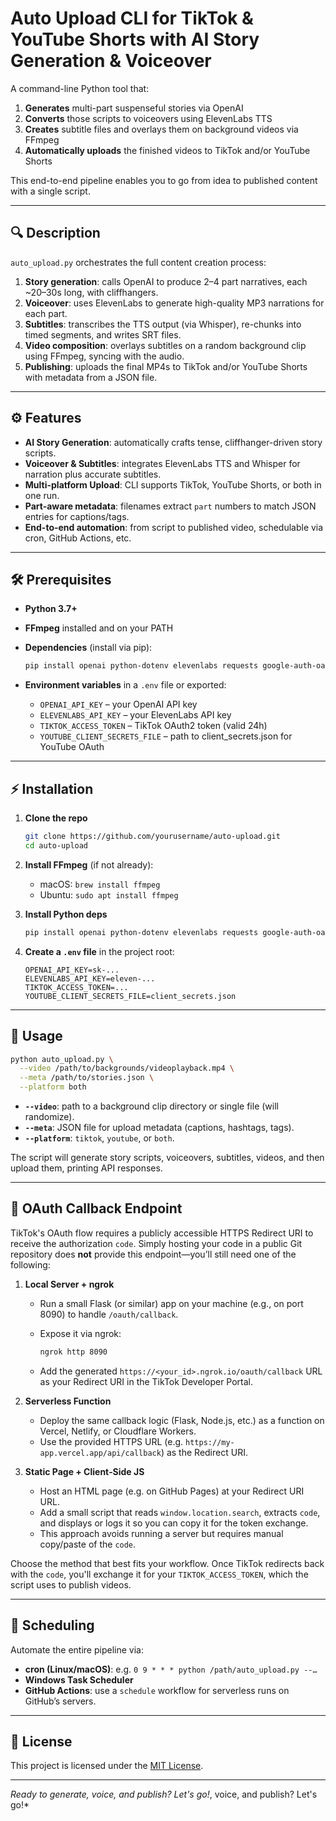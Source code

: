 # Auto Upload CLI for TikTok & YouTube Shorts with AI Story Generation & Voiceover

A command-line Python tool that:

1. **Generates** multi-part suspenseful stories via OpenAI
2. **Converts** those scripts to voiceovers using ElevenLabs TTS
3. **Creates** subtitle files and overlays them on background videos via FFmpeg
4. **Automatically uploads** the finished videos to TikTok and/or YouTube Shorts

This end-to-end pipeline enables you to go from idea to published content with a single script.

---

## 🔍 Description

`auto_upload.py` orchestrates the full content creation process:

1. **Story generation**: calls OpenAI to produce 2–4 part narratives, each \~20–30s long, with cliffhangers.
2. **Voiceover**: uses ElevenLabs to generate high-quality MP3 narrations for each part.
3. **Subtitles**: transcribes the TTS output (via Whisper), re-chunks into timed segments, and writes SRT files.
4. **Video composition**: overlays subtitles on a random background clip using FFmpeg, syncing with the audio.
5. **Publishing**: uploads the final MP4s to TikTok and/or YouTube Shorts with metadata from a JSON file.

---

## ⚙️ Features

* **AI Story Generation**: automatically crafts tense, cliffhanger-driven story scripts.
* **Voiceover & Subtitles**: integrates ElevenLabs TTS and Whisper for narration plus accurate subtitles.
* **Multi-platform Upload**: CLI supports TikTok, YouTube Shorts, or both in one run.
* **Part-aware metadata**: filenames extract `part` numbers to match JSON entries for captions/tags.
* **End-to-end automation**: from script to published video, schedulable via cron, GitHub Actions, etc.

---

## 🛠 Prerequisites

* **Python 3.7+**
* **FFmpeg** installed and on your PATH
* **Dependencies** (install via pip):

  ```bash
  pip install openai python-dotenv elevenlabs requests google-auth-oauthlib google-api-python-client whisper
  ```
* **Environment variables** in a `.env` file or exported:

  * `OPENAI_API_KEY` – your OpenAI API key
  * `ELEVENLABS_API_KEY` – your ElevenLabs API key
  * `TIKTOK_ACCESS_TOKEN` – TikTok OAuth2 token (valid 24h)
  * `YOUTUBE_CLIENT_SECRETS_FILE` – path to client\_secrets.json for YouTube OAuth

---

## ⚡️ Installation

1. **Clone the repo**

   ```bash
   git clone https://github.com/yourusername/auto-upload.git
   cd auto-upload
   ```
2. **Install FFmpeg** (if not already):

   * macOS: `brew install ffmpeg`
   * Ubuntu: `sudo apt install ffmpeg`
3. **Install Python deps**

   ```bash
   pip install openai python-dotenv elevenlabs requests google-auth-oauthlib google-api-python-client whisper
   ```
4. **Create a `.env` file** in the project root:

   ```dotenv
   OPENAI_API_KEY=sk-...
   ELEVENLABS_API_KEY=eleven-...
   TIKTOK_ACCESS_TOKEN=...
   YOUTUBE_CLIENT_SECRETS_FILE=client_secrets.json
   ```

---

## 🚀 Usage

```bash
python auto_upload.py \
  --video /path/to/backgrounds/videoplayback.mp4 \
  --meta /path/to/stories.json \
  --platform both
```

* **`--video`**: path to a background clip directory or single file (will randomize).
* **`--meta`**: JSON file for upload metadata (captions, hashtags, tags).
* **`--platform`**: `tiktok`, `youtube`, or `both`.

The script will generate story scripts, voiceovers, subtitles, videos, and then upload them, printing API responses.

---

## 🔐 OAuth Callback Endpoint

TikTok's OAuth flow requires a publicly accessible HTTPS Redirect URI to receive the authorization `code`. Simply hosting your code in a public Git repository does **not** provide this endpoint—you’ll still need one of the following:

1. **Local Server + ngrok**

   * Run a small Flask (or similar) app on your machine (e.g., on port 8090) to handle `/oauth/callback`.
   * Expose it via ngrok:

     ```bash
     ngrok http 8090
     ```
   * Add the generated `https://<your_id>.ngrok.io/oauth/callback` URL as your Redirect URI in the TikTok Developer Portal.

2. **Serverless Function**

   * Deploy the same callback logic (Flask, Node.js, etc.) as a function on Vercel, Netlify, or Cloudflare Workers.
   * Use the provided HTTPS URL (e.g. `https://my-app.vercel.app/api/callback`) as the Redirect URI.

3. **Static Page + Client‑Side JS**

   * Host an HTML page (e.g. on GitHub Pages) at your Redirect URI URL.
   * Add a small script that reads `window.location.search`, extracts `code`, and displays or logs it so you can copy it for the token exchange.
   * This approach avoids running a server but requires manual copy/paste of the `code`.

Choose the method that best fits your workflow. Once TikTok redirects back with the `code`, you'll exchange it for your `TIKTOK_ACCESS_TOKEN`, which the script uses to publish videos.

---

## 📅 Scheduling

Automate the entire pipeline via:

* **cron (Linux/macOS)**: e.g. `0 9 * * * python /path/auto_upload.py --…`
* **Windows Task Scheduler**
* **GitHub Actions**: use a `schedule` workflow for serverless runs on GitHub’s servers.

---

## 📝 License

This project is licensed under the [MIT License](LICENSE).

---

*Ready to generate, voice, and publish? Let's go!*, voice, and publish? Let's go!\*
